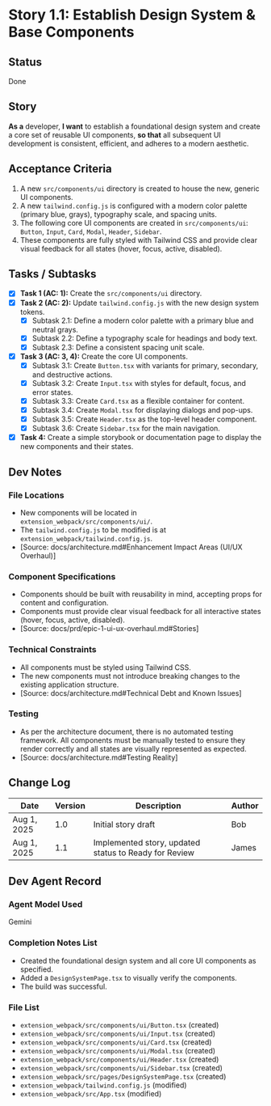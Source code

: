 # Story 1.1: Establish Design System & Base Components

## Status
Done

## Story
**As a** developer,
**I want** to establish a foundational design system and create a core set of reusable UI components,
**so that** all subsequent UI development is consistent, efficient, and adheres to a modern aesthetic.

## Acceptance Criteria
1. A new `src/components/ui` directory is created to house the new, generic UI components.
2. A new `tailwind.config.js` is configured with a modern color palette (primary blue, grays), typography scale, and spacing units.
3. The following core UI components are created in `src/components/ui`: `Button`, `Input`, `Card`, `Modal`, `Header`, `Sidebar`.
4. These components are fully styled with Tailwind CSS and provide clear visual feedback for all states (hover, focus, active, disabled).

## Tasks / Subtasks
- [x] **Task 1 (AC: 1):** Create the `src/components/ui` directory.
- [x] **Task 2 (AC: 2):** Update `tailwind.config.js` with the new design system tokens.
    - [x] Subtask 2.1: Define a modern color palette with a primary blue and neutral grays.
    - [x] Subtask 2.2: Define a typography scale for headings and body text.
    - [x] Subtask 2.3: Define a consistent spacing unit scale.
- [x] **Task 3 (AC: 3, 4):** Create the core UI components.
    - [x] Subtask 3.1: Create `Button.tsx` with variants for primary, secondary, and destructive actions.
    - [x] Subtask 3.2: Create `Input.tsx` with styles for default, focus, and error states.
    - [x] Subtask 3.3: Create `Card.tsx` as a flexible container for content.
    - [x] Subtask 3.4: Create `Modal.tsx` for displaying dialogs and pop-ups.
    - [x] Subtask 3.5: Create `Header.tsx` as the top-level header component.
    - [x] Subtask 3.6: Create `Sidebar.tsx` for the main navigation.
- [x] **Task 4:** Create a simple storybook or documentation page to display the new components and their states.

## Dev Notes

### File Locations
*   New components will be located in `extension_webpack/src/components/ui/`.
*   The `tailwind.config.js` to be modified is at `extension_webpack/tailwind.config.js`.
*   [Source: docs/architecture.md#Enhancement Impact Areas (UI/UX Overhaul)]

### Component Specifications
*   Components should be built with reusability in mind, accepting props for content and configuration.
*   Components must provide clear visual feedback for all interactive states (hover, focus, active, disabled).
*   [Source: docs/prd/epic-1-ui-ux-overhaul.md#Stories]

### Technical Constraints
*   All components must be styled using Tailwind CSS.
*   The new components must not introduce breaking changes to the existing application structure.
*   [Source: docs/architecture.md#Technical Debt and Known Issues]

### Testing
*   As per the architecture document, there is no automated testing framework. All components must be manually tested to ensure they render correctly and all states are visually represented as expected.
*   [Source: docs/architecture.md#Testing Reality]

## Change Log
| Date | Version | Description | Author |
|---|---|---|---|
| Aug 1, 2025 | 1.0 | Initial story draft | Bob |
| Aug 1, 2025 | 1.1 | Implemented story, updated status to Ready for Review | James |

## Dev Agent Record

### Agent Model Used
Gemini

### Completion Notes List
*   Created the foundational design system and all core UI components as specified.
*   Added a `DesignSystemPage.tsx` to visually verify the components.
*   The build was successful.

### File List
*   `extension_webpack/src/components/ui/Button.tsx` (created)
*   `extension_webpack/src/components/ui/Input.tsx` (created)
*   `extension_webpack/src/components/ui/Card.tsx` (created)
*   `extension_webpack/src/components/ui/Modal.tsx` (created)
*   `extension_webpack/src/components/ui/Header.tsx` (created)
*   `extension_webpack/src/components/ui/Sidebar.tsx` (created)
*   `extension_webpack/src/pages/DesignSystemPage.tsx` (created)
*   `extension_webpack/tailwind.config.js` (modified)
*   `extension_webpack/src/App.tsx` (modified)
